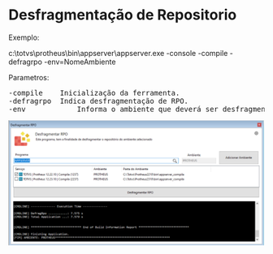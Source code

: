# Desfragmentação de Repositorio

Exemplo:

c:\totvs\protheus\bin\appserver\appserver.exe -console -compile -defragrpo -env=NomeAmbiente

Parametros:

<pre>
-compile	Inicialização da ferramenta.
-defragrpo	Indica desfragmentação de RPO.
-env	        Informa o ambiente que deverá ser desfragmentado.
</pre>

<img src="desfragmentarrpo.png">
